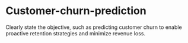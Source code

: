 # Customer-churn-prediction
Clearly state the objective, such as predicting customer churn to enable proactive retention strategies and minimize revenue loss.

